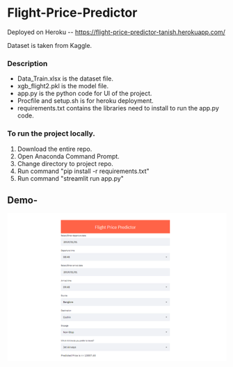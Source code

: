 # Flight-Price-Predictor


Deployed on Heroku -- https://flight-price-predictor-tanish.herokuapp.com/

Dataset is taken from Kaggle.

### Description
- Data_Train.xlsx is the dataset file.
- xgb_flight2.pkl is the model file.
- app.py is the python code for UI of the project.
- Procfile and setup.sh is for heroku deployment.
- requirements.txt contains the libraries need to install to run the app.py code.

### To run the project locally.
1. Download the entire repo.
2. Open Anaconda Command Prompt.
3. Change directory to project repo.
4. Run command "pip install -r requirements.txt"
5. Run command "streamlit run app.py"

## Demo-
![](Demo_Images/1.png)
